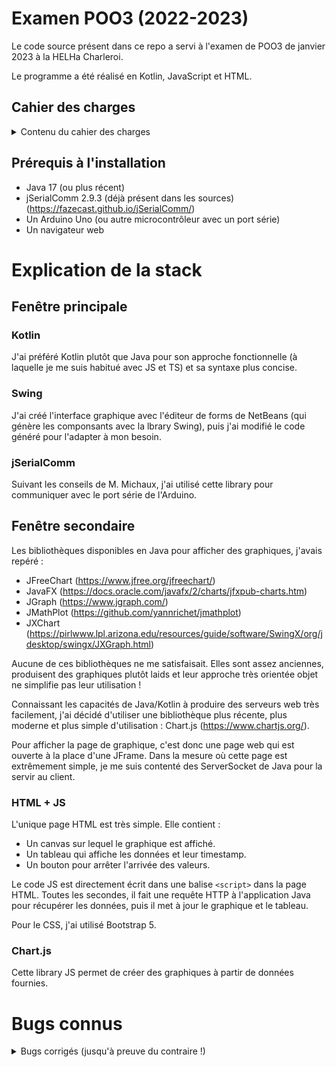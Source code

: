 # Examen POO3 (2022-2023)

Le code source présent dans ce repo a servi à l'examen de POO3 de janvier 2023 à la HELHa Charleroi.

Le programme a été réalisé en Kotlin, JavaScript et HTML.

## Cahier des charges

<details>
  <summary>Contenu du cahier des charges</summary>

### Intro

Dans le contexte d’une application réalisée en classe utilisant le port série d’un Arduino, réaliser une application
permettant de faire du datalogging et d’en tracer le résultat sur une fenêtre secondaire. L’application doit être
réalisée en java OU en kotlin pour les plus téméraires d’entre vous.

### Fenêtre principale

Réaliser une fenêtre (libre choix sur les outils : java, javafx, netbeans, glade, Idea, …) qui doit permettre de :

* Lister les ports séries et d’en sélectionner un dans une combo.

* Se connecter au port série (griser le bouton si la connexion est ok pour ne pas se connecter deux fois).

* Deux champs textes permettent d’encoder le nom de l’opérateur et une remarque éventuelle. L’opérateur est obligatoire.

* Deux boutons permettent de démarrer et d’arrêter un enregistrement.

    * En phase d’enregistrement, le logiciel stocke les données dans une structure de donnée enregistrant le "moment"
      d’acquisition de la donnée ainsi que la donnée.

    * Lors de l’arrêt de l’enregistrement&nbsp;: reprendre les différentes mesures et les mettre en forme dans un
      fichier type
      CSV, libre à vous pour le choix du nom et la méthode de stockage.

* Un troisième bouton doit permettre d’afficher le graphique d’un enregistrement précédemment fait dans une simple
  JFrame.

* A la fermeture de la fenêtre, le port série doit être fermé s’il avait été ouvert précédemment.

L’acquisition prend une mesure par seconde (donc 60 mesures par minute) mais l’Arduino, pour les besoins d’une
réactivité d’affichage, envoie une mesure toutes les 200ms. A vous de "filtrer" l’arrivée des données pour ne prendre
qu’aux intervalles définis. La fenêtre se rafraîchit à 200ms.

### Fenêtre secondaire

Libre à vous de trouver ou de faire vous-même un dessin de graphique (style line plot). Pas besoin de faire de chichis.
Vous pouvez aussi utiliser des librairies.

</details>

## Prérequis à l'installation

- Java 17 (ou plus récent)
- jSerialComm 2.9.3 (déjà présent dans les sources) (https://fazecast.github.io/jSerialComm/)
- Un Arduino Uno (ou autre microcontrôleur avec un port série)
- Un navigateur web

# Explication de la stack

## Fenêtre principale

### Kotlin

J'ai préféré Kotlin plutôt que Java pour son approche
fonctionnelle (à laquelle je me suis habitué avec JS et TS) et sa syntaxe plus concise.

### Swing

J'ai créé l'interface graphique avec l'éditeur de forms de NetBeans (qui génère les componsants avec la lbrary Swing),
puis j'ai
modifié le code généré pour l'adapter à mon besoin.

### jSerialComm

Suivant les conseils de M. Michaux, j'ai utilisé cette library pour communiquer avec le port série de l'Arduino.

## Fenêtre secondaire

Les bibliothèques disponibles en Java pour afficher des graphiques, j'avais repéré :

- JFreeChart (https://www.jfree.org/jfreechart/)
- JavaFX (https://docs.oracle.com/javafx/2/charts/jfxpub-charts.htm)
- JGraph (https://www.jgraph.com/)
- JMathPlot (https://github.com/yannrichet/jmathplot)
- JXChart (https://pirlwww.lpl.arizona.edu/resources/guide/software/SwingX/org/jdesktop/swingx/JXGraph.html)

Aucune de ces bibliothèques ne me satisfaisait. Elles sont assez anciennes, produisent
des graphiques plutôt laids et leur approche très orientée objet ne simplifie pas leur utilisation !

Connaissant les capacités de Java/Kotlin à produire des serveurs web très facilement, j'ai décidé d'utiliser une
bibliothèque plus récente, plus moderne et plus simple d'utilisation : Chart.js (https://www.chartjs.org/).

Pour afficher la page de graphique, c'est donc une page web qui est ouverte à la place d'une JFrame. Dans la mesure où
cette page est extrêmement simple, je me suis contenté des ServerSocket de Java pour la servir au client.

### HTML + JS

L'unique page HTML est très simple. Elle contient :

- Un canvas sur lequel le graphique est affiché.
- Un tableau qui affiche les données et leur timestamp.
- Un bouton pour arrêter l'arrivée des valeurs.

Le code JS est directement écrit dans une balise `<script>` dans la page HTML.
Toutes les secondes, il fait une requête HTTP à l'application Java pour récupérer les données, puis il met à jour le
graphique et le tableau.

Pour le CSS, j'ai utilisé Bootstrap 5.

### Chart.js

Cette library JS permet de créer des graphiques à partir de données fournies.

# Bugs connus

<details>
  <summary>Bugs corrigés (jusqu'à preuve du contraire !)</summary>

## Initialisation de la fenêtre

Lors de l'initialisation de la fenêtre, il est possible que celle-ci ne s'affiche pas correctement.
Toutefois, il suffit de redimensionner la fenêtre pour que celle-ci s'affiche correctement.
L'erreur rencontrée est la suivante :

```
Exception in thread "AWT-EventQueue-0" java.lang.IllegalStateException: javax.swing.JButton[,0,0,0x0,invalid,disabled,alignmentX=0.0,alignmentY=0.5,border=javax.swing.plaf.BorderUIResource$CompoundBorderUIResource@49e442df,flags=296,maximumSize=,minimumSize=,preferredSize=,defaultIcon=,disabledIcon=,disabledSelectedIcon=,margin=javax.swing.plaf.InsetsUIResource[top=2,left=14,bottom=2,right=14],paintBorder=true,paintFocus=true,pressedIcon=,rolloverEnabled=true,rolloverIcon=,rolloverSelectedIcon=,selectedIcon=,text=Stop,defaultCapable=true] is not attached to a horizontal group
	at java.desktop/javax.swing.GroupLayout.checkComponents(GroupLayout.java:1090)
	at java.desktop/javax.swing.GroupLayout.prepare(GroupLayout.java:1044)
	at java.desktop/javax.swing.GroupLayout.layoutContainer(GroupLayout.java:914)
	at java.desktop/java.awt.Container.layout(Container.java:1541)
	at java.desktop/java.awt.Container.doLayout(Container.java:1530)
	at java.desktop/java.awt.Container.validateTree(Container.java:1725)
	at java.desktop/java.awt.Container.validateTree(Container.java:1734)
	at java.desktop/java.awt.Container.validateTree(Container.java:1734)
	at java.desktop/java.awt.Container.validateTree(Container.java:1734)
	at java.desktop/java.awt.Container.validate(Container.java:1660)
	at java.desktop/java.awt.Window.dispatchEventImpl(Window.java:2778)
	at java.desktop/java.awt.Component.dispatchEvent(Component.java:4833)
	at java.desktop/java.awt.EventQueue.dispatchEventImpl(EventQueue.java:773)
	at java.desktop/java.awt.EventQueue$4.run(EventQueue.java:722)
	at java.desktop/java.awt.EventQueue$4.run(EventQueue.java:716)
	at java.base/java.security.AccessController.doPrivileged(AccessController.java:399)
	at java.base/java.security.ProtectionDomain$JavaSecurityAccessImpl.doIntersectionPrivilege(ProtectionDomain.java:86)
	at java.base/java.security.ProtectionDomain$JavaSecurityAccessImpl.doIntersectionPrivilege(ProtectionDomain.java:97)
	at java.desktop/java.awt.EventQueue$5.run(EventQueue.java:746)
	at java.desktop/java.awt.EventQueue$5.run(EventQueue.java:744)
	at java.base/java.security.AccessController.doPrivileged(AccessController.java:399)
	at java.base/java.security.ProtectionDomain$JavaSecurityAccessImpl.doIntersectionPrivilege(ProtectionDomain.java:86)
	at java.desktop/java.awt.EventQueue.dispatchEvent(EventQueue.java:743)
	at java.desktop/java.awt.EventDispatchThread.pumpOneEventForFilters(EventDispatchThread.java:203)
	at java.desktop/java.awt.EventDispatchThread.pumpEventsForFilter(EventDispatchThread.java:124)
	at java.desktop/java.awt.EventDispatchThread.pumpEventsForHierarchy(EventDispatchThread.java:113)
	at java.desktop/java.awt.EventDispatchThread.pumpEvents(EventDispatchThread.java:109)
	at java.desktop/java.awt.EventDispatchThread.pumpEvents(EventDispatchThread.java:101)
	at java.desktop/java.awt.EventDispatchThread.run(EventDispatchThread.java:90)
```

</details>